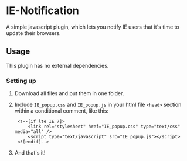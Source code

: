 IE-Notification
===============

A simple javascript plugin, which lets you notify IE users that it's time to update their browsers.

## Usage

This plugin has no external dependencies.

### Setting up

1. Download all files and put them in one folder.
    
2. Include `IE_popup.css` and `IE_popup.js` in your html file `<head>` section within a conditional comment, like this:

        <!--[if lte IE 7]>
 	        <link rel="stylesheet" href="IE_popup.css" type="text/css" media="all" />
   	        <script type="text/javascript" src="IE_popup.js"></script>
    	<![endif]-->

3. And that's it!